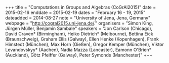 +++
title = "Computations in Groups and Algebras (CoGrAl2015)"
date = 2015-02-16
enddate = 2015-02-19
dates = "February 16 - 19, 2015"
dateadded = 2014-08-27
note = "University of Jena, Jena, Germany"
webpage = "http://cogral2015.uni-jena.de/."
organisers = "Simon King, Jürgen Müller, Benjamin Sambale"
speakers = "Jon Carlson (Chicago), David Craven* (Birmingham), Heiko Dietrich* (Melbourne), Bettina Eick (Braunschweig), Graham Ellis (Galway), Ellen Henke (Kopenhagen), Frank Himstedt (München), Max Horn (Gießen), Gregor Kemper (München), Viktor Levandovskyy* (Aachen), Nadia Mazza (Lancaster), Eamonn O'Brien* (Auckland), Götz Pfeiffer (Galway), Peter Symonds (Manchester)"
+++
